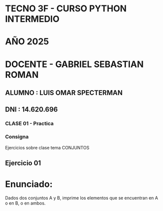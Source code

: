 #  TECNO 3F - CURSO PYTHON INTERMEDIO
#  AÑO 2025
#  DOCENTE  -  GABRIEL SEBASTIAN ROMAN

## ALUMNO : LUIS OMAR SPECTERMAN     

## DNI :  14.620.696

### CLASE 01 - Practica

### Consigna
Ejercicios sobre clase tema CONJUNTOS 

## Ejercicio 01
#  Enunciado:
Dados dos conjuntos A y B, imprime los elementos que se encuentran en A o en B, o en ambos.

